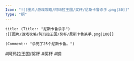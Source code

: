```yaml
---
Icon: "![[图片/游戏攻略/阿玛拉王国/奖杯/尼斯卡鲁杀手.png|30]]"
Type: "铜"
---
```

```ad-common-bronze-trophy
title: (Title:: "尼斯卡鲁杀手")
![[图片/游戏攻略/阿玛拉王国/奖杯/尼斯卡鲁杀手.png|100]]

(Comment:: "杀死了25个尼斯卡鲁。")
```

#阿玛拉王国/奖杯 #奖杯 #铜
